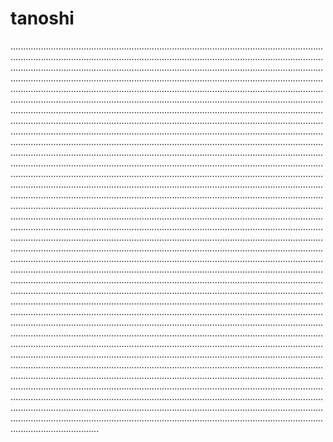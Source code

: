 # tanoshi

...................................................................................................................................................................................................................................................................................................................................................................................................................................................................................................................................................................................................................................................................................................................................................................................................................................................................................................................................................................................................................................................................................................................................................................................................................................................................................................................................................................................................................................................................................................................................................................................................................................................................................................................................................................................................................................................................................................................................................................................................................................................................................................................................................................................................................................................................................................................................................................................................................................................................................................................................................................................................................................................................................................................................................................................................................................................................................................................................................................................................................................................................................................................................................................................................................................................................................................................................................................................................................................................................................................................................................................................................................................................................................................................................................................................................................................................................................................................................................................................................................................................................................................................................................................................................................................................................................................................................................................................................................................................................................................................................................................................................................................................................................